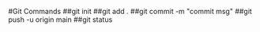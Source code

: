 #Git Commands
##git init
##git add .
##git commit -m 
"commit msg"
##git push -u origin main
##git status